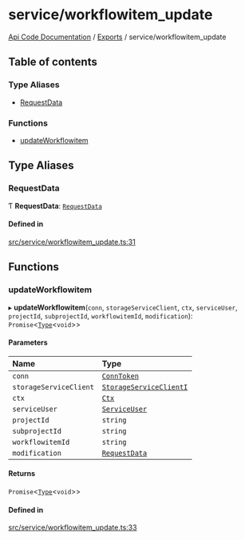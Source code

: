 # service/workflowitem\_update
 
[Api Code Documentation](../README.md) / [Exports](../modules.md) / service/workflowitem\_update

## Table of contents

### Type Aliases

- [RequestData](service_workflowitem_update.md#requestdata)

### Functions

- [updateWorkflowitem](service_workflowitem_update.md#updateworkflowitem)

## Type Aliases

### RequestData

Ƭ **RequestData**: [`RequestData`](../interfaces/service_domain_workflow_workflowitem_update.RequestData.md)

#### Defined in

[src/service/workflowitem_update.ts:31](https://github.com/openkfw/TruBudget/blob/648f2bb/api/src/service/workflowitem_update.ts#L31)

## Functions

### updateWorkflowitem

▸ **updateWorkflowitem**(`conn`, `storageServiceClient`, `ctx`, `serviceUser`, `projectId`, `subprojectId`, `workflowitemId`, `modification`): `Promise`\<[`Type`](result.md#type)\<`void`\>\>

#### Parameters

| Name | Type |
| :------ | :------ |
| `conn` | [`ConnToken`](service_conn.md#conntoken) |
| `storageServiceClient` | [`StorageServiceClientI`](../interfaces/service_Client_storage_service_h.StorageServiceClientI.md) |
| `ctx` | [`Ctx`](../interfaces/lib_ctx.Ctx.md) |
| `serviceUser` | [`ServiceUser`](../interfaces/service_domain_organization_service_user.ServiceUser.md) |
| `projectId` | `string` |
| `subprojectId` | `string` |
| `workflowitemId` | `string` |
| `modification` | [`RequestData`](../interfaces/service_domain_workflow_workflowitem_update.RequestData.md) |

#### Returns

`Promise`\<[`Type`](result.md#type)\<`void`\>\>

#### Defined in

[src/service/workflowitem_update.ts:33](https://github.com/openkfw/TruBudget/blob/648f2bb/api/src/service/workflowitem_update.ts#L33)

